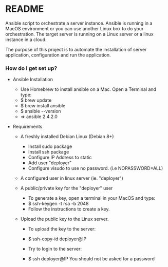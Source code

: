 # README #

Ansible script to orchestrate a server instance. Ansible is running in a
MacOS environment or you can use another Linux box to do your orchestration.
The target server is running on a Linux server or a linux instance in a cloud.

The purpose of this project is to automate the installation of server
application, configuration and run the application.

### How do I get set up? ###

* Ansible Installation

  * Use Homebrew to install ansible on a Mac. Open a Terminal and type:
  * $ brew update
  * $ brew install ansible
  * $ ansible --version
  * =>  ansible 2.4.2.0

* Requirements
  * A freshly installed Debian Linux (Debian 8+)
    * Install sudo package
    * Install ssh package
    * Configure IP Address to static
    * Add user "deployer"
    * Configure visudo to use no password. (i.e NOPASSWORD=ALL)

  * A configured user in linux server (ie. "deployer")

  * A public/private key for the "deployer" user
    * To generate a key, open a terminal in your MacOS and type:
    * $ ssh-keygen -t rsa -b 2048
    * Follow the instructions to create a key.

  * Upload the public key to the Linux server.
    * To upload the key to the server:
    * $ ssh-copy-id deployer@IP

    * Try to login to the server:
    * $ ssh deployer@IP
      You should not be asked for a password
